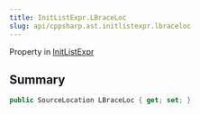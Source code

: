 ```yaml
---
title: InitListExpr.LBraceLoc
slug: api/cppsharp.ast.initlistexpr.lbraceloc
---
```

Property in [InitListExpr](/api/cppsharp/ast/initlistexpr)

## Summary



```csharp
public SourceLocation LBraceLoc { get; set; }
```

